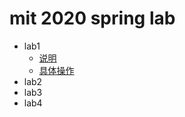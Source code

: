 # mit 2020 spring lab

- lab1
    - [说明](lab1-specification.md)
    - [具体操作](lab1.md)
- lab2
- lab3
- lab4
